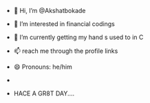- 👋 Hi, I’m @Akshatbokade
- 👀 I’m interested in financial codings
- 🌱 I’m currently getting my hand s used to in C
- 📫 reach me through the profile links 
- 😄 Pronouns: he/him

- 
- HACE A GR8T DAY....
<!---
Akshatbokade/Akshatbokade is a ✨ special ✨ repository because its `README.md` (this file) appears on your GitHub profile.
You can click the Preview link to take a look at your changes.
--->
